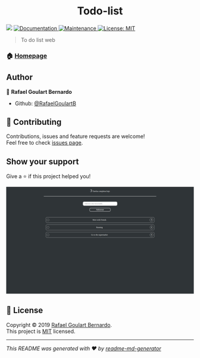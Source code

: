 <h1 align="center">Todo-list</h1>
<p>
  <img src="https://img.shields.io/badge/version-1.0.0-blue.svg?cacheSeconds=2592000" />
  <a href="https://github.com/RafaelGoulartB/ToDo-List#readme">
    <img alt="Documentation" src="https://img.shields.io/badge/documentation-yes-brightgreen.svg" target="_blank" />
  </a>
  <a href="https://github.com/RafaelGoulartB/ToDo-List/graphs/commit-activity">
    <img alt="Maintenance" src="https://img.shields.io/badge/Maintained%3F-yes-green.svg" target="_blank" />
  </a>
  <a href="https://github.com/RafaelGoulartB/ToDo-List/blob/master/LICENSE">
    <img alt="License: MIT" src="https://img.shields.io/badge/License-MIT-yellow.svg" target="_blank" />
  </a>
</p>

> To do list web


### 🏠 [Homepage](https://rafaelgoulartb.github.io/ToDo-List/)

## Author

👤 **Rafael Goulart Bernardo**

* Github: [@RafaelGoulartB](https://github.com/RafaelGoulartB)

## 🤝 Contributing

Contributions, issues and feature requests are welcome!<br />Feel free to check [issues page](https://github.com/RafaelGoulartB/ToDo-List/issues).

## Show your support

Give a ⭐️ if this project helped you!

![Project Image](https://github.com/RafaelGoulartB/PWA-ToDoList/blob/master/todolist.png)

## 📝 License

Copyright © 2019 [Rafael Goulart Bernardo](https://github.com/RafaelGoulartB).<br />
This project is [MIT](https://github.com/RafaelGoulartB/ToDo-List/blob/master/LICENSE) licensed.

***
_This README was generated with ❤️ by [readme-md-generator](https://github.com/kefranabg/readme-md-generator)_
